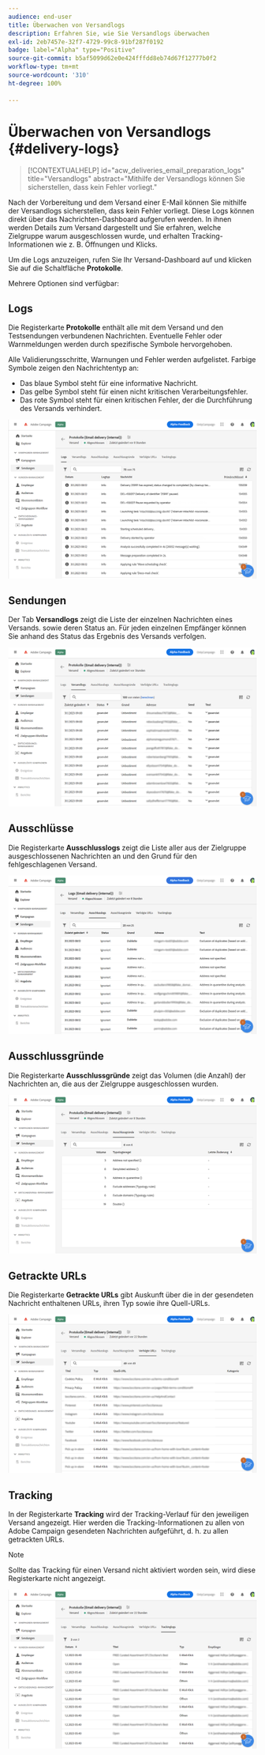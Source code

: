 ```yaml
---
audience: end-user
title: Überwachen von Versandlogs
description: Erfahren Sie, wie Sie Versandlogs überwachen
exl-id: 2eb7457e-32f7-4729-99c8-91bf287f0192
badge: label="Alpha" type="Positive"
source-git-commit: b5af5099d62e0e424fffdd8eb74d67f12777b0f2
workflow-type: tm+mt
source-wordcount: '310'
ht-degree: 100%

---
```


# Überwachen von Versandlogs {#delivery-logs}

>[!CONTEXTUALHELP]
>id="acw_deliveries_email_preparation_logs"
>title="Versandlogs"
>abstract="Mithilfe der Versandlogs können Sie sicherstellen, dass kein Fehler vorliegt."

Nach der Vorbereitung und dem Versand einer E-Mail können Sie mithilfe der Versandlogs sicherstellen, dass kein Fehler vorliegt. Diese Logs können direkt über das Nachrichten-Dashboard aufgerufen werden. In ihnen werden Details zum Versand dargestellt und Sie erfahren, welche Zielgruppe warum ausgeschlossen wurde, und erhalten Tracking-Informationen wie z. B. Öffnungen und Klicks.

Um die Logs anzuzeigen, rufen Sie Ihr Versand-Dashboard auf und klicken Sie auf die Schaltfläche **Protokolle**.

Mehrere Optionen sind verfügbar:

## Logs

Die Registerkarte **Protokolle** enthält alle mit dem Versand und den Testsendungen verbundenen Nachrichten. Eventuelle Fehler oder Warnmeldungen werden durch spezifische Symbole hervorgehoben.

Alle Validierungsschritte, Warnungen und Fehler werden aufgelistet. Farbige Symbole zeigen den Nachrichtentyp an:

* Das blaue Symbol steht für eine informative Nachricht.
* Das gelbe Symbol steht für einen nicht kritischen Verarbeitungsfehler.
* Das rote Symbol steht für einen kritischen Fehler, der die Durchführung des Versands verhindert.

![](assets/logs.png)

## Sendungen

Der Tab **Versandlogs** zeigt die Liste der einzelnen Nachrichten eines Versands. sowie deren Status an. Für jeden einzelnen Empfänger können Sie anhand des Status das Ergebnis des Versands verfolgen.

![](assets/logs2.png)

## Ausschlüsse

Die Registerkarte **Ausschlusslogs** zeigt die Liste aller aus der Zielgruppe ausgeschlossenen Nachrichten an und den Grund für den fehlgeschlagenen Versand.

![](assets/logs3.png)

## Ausschlussgründe

Die Registerkarte **Ausschlussgründe** zeigt das Volumen (die Anzahl) der Nachrichten an, die aus der Zielgruppe ausgeschlossen wurden.

![](assets/logs4.png)

## Getrackte URLs

Die Registerkarte **Getrackte URLs** gibt Auskunft über die in der gesendeten Nachricht enthaltenen URLs, ihren Typ sowie ihre Quell-URLs.

![](assets/logs5.png)

## Tracking

In der Registerkarte **Tracking** wird der Tracking-Verlauf für den jeweiligen Versand angezeigt. Hier werden die Tracking-Informationen zu allen von Adobe Campaign gesendeten Nachrichten aufgeführt, d. h. zu allen getrackten URLs.

>[!NOTE]
>
>Sollte das Tracking für einen Versand nicht aktiviert worden sein, wird diese Registerkarte nicht angezeigt.

![](assets/logs6.png)
